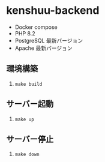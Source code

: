 # kenshuu-backend
- Docker compose
- PHP 8.2
- PostgreSQL 最新バージョン
- Apache 最新バージョン

## 環境構築
1. `make build`

## サーバー起動
1. `make up`

## サーバー停止
1. `make down`

